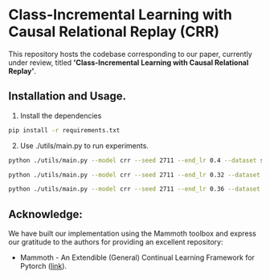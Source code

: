 # Class-Incremental Learning with Causal Relational Replay (CRR)

This repository hosts the codebase corresponding to our paper, currently under review, titled **'Class-Incremental Learning with Causal Relational Replay'**.

## Installation and Usage.
1. Install the dependencies
```bash
pip install -r requirements.txt
```
2. Use ./utils/main.py to run experiments.

```bash
python ./utils/main.py --model crr --seed 2711 --end_lr 0.4 --dataset seq-cifar10 --buffer_size 600 --lr 0.9 --batch_size 64 --minibatch_size 64 --batch_size_test 128 --n_epochs 60 --alpha 0.75 --beta 1.75 --gamma 1.25 --csv_log
```

```bash
python ./utils/main.py --model crr --seed 2711 --end_lr 0.32 --dataset seq-cifar100 --buffer_size 600 --lr 0.9 --batch_size 64 --minibatch_size 64 --batch_size_test 128 --n_epochs 60 --alpha 0.75 --beta 1.75 --gamma 1.25 --csv_log
```

```bash
python ./utils/main.py --model crr --seed 2711 --end_lr 0.36 --dataset seq-core50 --buffer_size 600 --lr 0.9 --batch_size 48 --minibatch_size 48 --batch_size_test 48 --n_epochs 20 --alpha 0.75 --beta 1.75 --gamma 1.25 --csv_log
```
## Acknowledge: 

We have built our implementation using the Mammoth toolbox and express our gratitude to the authors for providing an excellent repository:
- Mammoth - An Extendible (General) Continual Learning Framework for Pytorch ([link](https://github.com/aimagelab/mammoth)).
